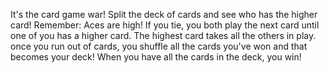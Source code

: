 It's the card game war! Split the deck of cards and see who has the higher card! Remember: Aces are high! If you tie, you both play the next card until one of you has a higher card. The highest card takes all the others in play. once you run out of cards, you shuffle all the cards you've won and that becomes your deck! When you have all the cards in the deck, you win!
